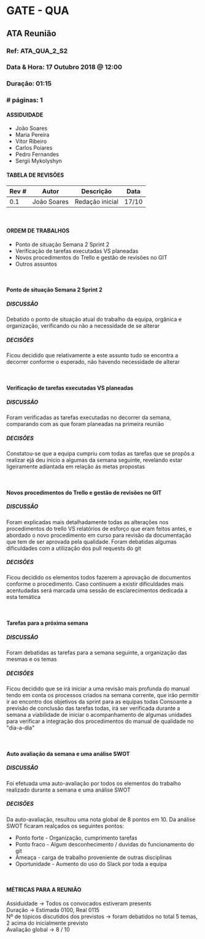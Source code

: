 # GATE - QUA

## ATA Reunião

### Ref: ATA_QUA_2_S2

### Data & Hora: 17 Outubro 2018 @ 12:00
### Duração: 01:15
 
### # páginas: 1

#### ASSIDUIDADE

* João Soares
* Maria Pereira
* Vítor Ribeiro
* Carlos Poiares
* Pedro Fernandes
* Sergii Mykolyshyn

#### TABELA DE REVISÕES

Rev # | Autor|  Descrição | Data
--- | --- | --- | ---
0.1 | João Soares | Redação inicial | 17/10

<br/>

#### ORDEM DE TRABALHOS

* Ponto de situação Semana 2 Sprint 2
* Verificação de tarefas executadas VS planeadas
* Novos procedimentos do Trello e gestão de revisões no GIT
* Outros assuntos

<br/> 

#### Ponto de situação Semana 2 Sprint 2
##### DISCUSSÃO
Debatido o ponto de situação atual do trabalho da equipa, orgânica e organização, verificando ou não a necessidade de se alterar 
##### DECISÕES
Ficou decidido que relativamente a este assunto tudo se encontra a decorrer conforme o esperado, não havendo necessidade de alterar

<br/> 

#### Verificação de tarefas executadas VS planeadas
##### DISCUSSÃO
Foram verificadas as tarefas executadas no decorrer da semana, comparando com as que foram planeadas na primeira reunião
##### DECISÕES
Constatou-se que a equipa cumpriu com todas as tarefas que se propôs a realizar ejá deu ínicio a algumas da semana seguinte, revelando estar ligeiramente adiantada em relação ás metas propostas

<br/> 

#### Novos procedimentos do Trello e gestão de revisões no GIT
##### DISCUSSÃO
Foram explicadas mais detalhadamente todas as alterações nos procedimentos do trello VS relatórios de esforço que eram feitos antes, e abordado o novo procedimento em curso para revisão da documentação que tem de ser aprovada pela qualidade.
Foram debatidas algumas dificuldades com a utilização dos pull requests do git
##### DECISÕES
Ficou decidido os elementos todos fazerem a aprovação de documentos conforme o procedimento. Caso continuem a existir dificuldades mais acentudadas será marcada uma sessão de esclarecimentos dedicada a esta temática

<br/> 

#### Tarefas para a próxima semana
##### DISCUSSÃO
Foram debatidas as tarefas para a semana seguinte, a organização das mesmas e os temas
##### DECISÕES
Ficou decidido que se irá iniciar a uma revisão mais profunda do manual tendo em conta os processos criados na semana corrente, que irão permitir ir ao encontro dos objetivos da sprint para as equipas todas
Consoante a previsão de conclusão das tarefas todas, irá ser verificada durante a semana a viabilidade de iniciar o acompanhamento de algumas unidades para verificar a integração dos procedimentos do manual de qualidade no "dia-a-dia"

<br/> 

#### Auto avaliação da semana e uma análise SWOT
##### DISCUSSÃO
Foi efetuada uma auto-avaliação por todos os elementos do trabalho realizado durante a semana e uma análise SWOT
##### DECISÕES
Da auto-avaliação, resultou uma nota global de 8 pontos em 10.
Da análise SWOT ficaram realçados os seguintes pontos:
- Ponto forte - Organização, cumprimento tarefas
- Ponto fraco - Algum desconhecimento / duvidas do funcionamento do git
- Ameaça - carga de trabalho proveniente de outras disciplinas
- Oportunidade - Aumento do uso do Slack por toda a equipa

<br/> 

#### MÉTRICAS PARA A REUNIÃO
Assiduidade -> Todos os convocados estiveram presents<br/>
Duração -> Estimada 0100, Real 0115<br/>
Nº de tópicos discutidos dos previstos -> foram debatidos no total 5 temas, 2 acima do inicialmente previsto<br/>
Avaliação global -> 8 / 10<br/>
